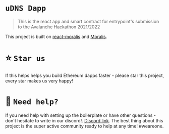 # `uDNS Dapp`

> This is the react app and smart contract for entrypoint's submission to the Avalanche Hackathon 2021/2022

This project is built on [react-moralis](https://github.com/MoralisWeb3/react-moralis) and [Moralis](https://moralis.io?utm_source=github&utm_medium=readme&utm_campaign=ethereum-boilerplate).

# ⭐️ `Star us`
If this helps helps you build Ethereum dapps faster - please star this project, every star makes us very happy!

# 🤝 `Need help?`
If you need help with setting up the boilerplate or have other questions - don't hesitate to write in our discord!. [Discord link](https://discord.gg/NZc5gJZA7x). The best thing about this project is the super active community ready to help at any time! #weareone.
